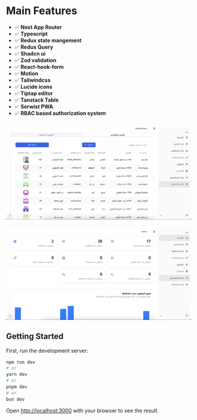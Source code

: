 # Main Features 

+ ✅ **Next App Router**
+ ✅ **Typescript**
+ ✅ **Redux state mangement** 
+ ✅ **Redux Query**
+ ✅ **Shadcn ui**
+ ✅ **Zod validation**
+ ✅ **React-hook-form**
+ ✅ **Motion**
+ ✅ **Tailwindcss**
+ ✅ **Lucide icons**
+ ✅ **Tiptap editor**
+ ✅ **Tanstack Table**
+ ✅ **Serwist PWA**
+ ✅ **RBAC based authorization system**

![screenshot of the system](/public/screenshot-1.png)
---
![screenshot of the system](/public/screenshot-2.png)

## Getting Started

First, run the development server:

```bash
npm run dev
# or
yarn dev
# or
pnpm dev
# or
bun dev
```

Open [http://localhost:3000](http://localhost:3000) with your browser to see the result.
